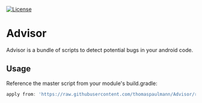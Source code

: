 [![License](http://img.shields.io/:license-apache-brightgreen.svg?style=flat)](https://raw.githubusercontent.com/thomaspaulmann/Documentor/master/LICENSE)

# Advisor
Advisor is a bundle of scripts to detect potential bugs in your android code. 


## Usage
Reference the master script from your module's build.gradle:

```groovy
apply from: 'https://raw.githubusercontent.com/thomaspaulmann/Advisor/release-1.0/advisor.gradle'
 ```
